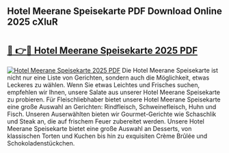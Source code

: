 ## Hotel Meerane Speisekarte PDF Download Online 2025 cXluR

# <h2><a href="http://gc9wxs4.nevu.top/?p=Hotel+Meerane+Speisekarte">🔗 👉🔴 Hotel Meerane Speisekarte 2025 PDF</a></h2>

[![Hotel Meerane Speisekarte 2025 PDF](https://i.imgur.com/dBaPXMq.png)](http://gc9wxs4.nevu.top/?p=Hotel+Meerane+Speisekarte)
Die Hotel Meerane Speisekarte ist nicht nur eine Liste von Gerichten, sondern auch die Möglichkeit, etwas Leckeres zu wählen. Wenn Sie etwas Leichtes und Frisches suchen, empfehlen wir Ihnen, unsere Salate aus unserer Hotel Meerane Speisekarte zu probieren. Für Fleischliebhaber bietet unsere Hotel Meerane Speisekarte eine große Auswahl an Gerichten: Rindfleisch, Schweinefleisch, Huhn und Fisch. Unseren Auserwählten bieten wir Gourmet-Gerichte wie Schaschlik und Steak an, die auf frischem Feuer zubereitet werden. Unsere Hotel Meerane Speisekarte bietet eine große Auswahl an Desserts, von klassischen Torten und Kuchen bis hin zu exquisiten Crème Brûlée und Schokoladenstückchen.
